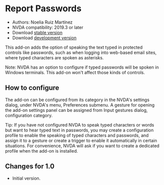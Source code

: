 # Report Passwords #

* Authors: Noelia Ruiz Martínez
* NVDA compatibility: 2019.3 or later
* Download [stable version][1]
* Download [development version][2]

This add-on adds the option of speaking the text typed in protected controls like passwords, such as when logging into web-based email sites, where typed characters are spoken as asterisks.

Note: NVDA has an option to configure if typed passwords will be spoken in Windows terminals. This add-on won't affect those kinds of controls.

## How to configure

The add-on can be configured from its category in the NVDA's settings dialog, under NVDA's menu, Preferences submenu. A gesture for opening the add-on settings panel can be assigned from Input gestures dialog, configuration category.

Tip: If you have not configured NVDA to speak typed characters or words but want to hear typed text in passwords, you may create a configuration profile to enable the speaking of typed characters and passwords, and assign it to a gesture or create a trigger to enable it automatically in certain situations. For convenience, NVDA will ask if you want to create a dedicated profile when the add-on is installed.

## Changes for 1.0 ##
* Initial version.

[1]: http://addons.nvda-project.org/files/get.php?file=rp

[2]: http://addons.nvda-project.org/files/get.php?file=rp-dev
